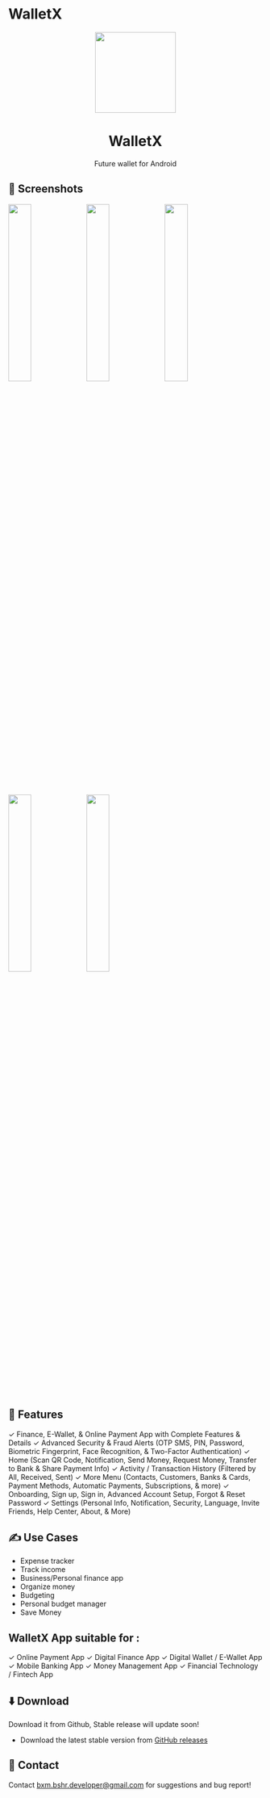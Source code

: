 # WalletX

<div align="center">
<p align="center"> 
	<img src="https://user-images.githubusercontent.com/101052048/211030998-04126a9b-f59b-43c8-9e2e-460e42d04904.png" width=160 height=160 >
</p>
<h1 align="center">
WalletX	
</h1>
</div>

<p align="center">
Future wallet for Android
</p>

## 📱 Screenshots

<div>
<img src="https://user-images.githubusercontent.com/101052048/211034937-75243083-1701-45b5-94be-649ad9da7e47.jpg" width="30%" />
<img src="https://user-images.githubusercontent.com/101052048/211185401-7731941c-d536-4da1-ab65-cec496c5e1e0.jpeg" width="30%" />
<img src="https://user-images.githubusercontent.com/101052048/211185400-903842ea-6691-4877-9c75-4e225c8ae235.jpeg" width="30%" />
<img src="https://user-images.githubusercontent.com/101052048/211034954-540f51c2-8fc8-4abf-84da-c774df977ad3.jpg" width="30%" />
<img src="https://user-images.githubusercontent.com/101052048/211185247-dd2f9fae-0361-40a2-b80e-43b0db7119f4.jpeg" width="30%" />
</div>


<br>

## 📖 Features

✓ Finance, E-Wallet, & Online Payment App with Complete Features & Details
✓ Advanced Security & Fraud Alerts (OTP SMS, PIN, Password, Biometric Fingerprint, Face Recognition, & Two-Factor Authentication)
✓ Home (Scan QR Code, Notification, Send Money, Request Money, Transfer to Bank & Share Payment Info)
✓ Activity / Transaction History (Filtered by All, Received, Sent)
✓ More Menu (Contacts, Customers, Banks & Cards, Payment Methods, Automatic Payments, Subscriptions, & more)
✓ Onboarding, Sign up, Sign in, Advanced Account Setup, Forgot & Reset Password
✓ Settings (Personal Info, Notification, Security, Language, Invite Friends, Help Center, About, & More)

## ✍ Use Cases

- Expense tracker
- Track income
- Business/Personal finance app
- Organize money
- Budgeting
- Personal budget manager
- Save Money

## WalletX App suitable for :

✓ Online Payment App
✓ Digital Finance App
✓ Digital Wallet / E-Wallet App
✓ Mobile Banking App
✓ Money Management App
✓ Financial Technology / Fintech App

## ⬇️ Download

Download it from Github, Stable release will update soon!

- Download the latest stable version from [GitHub releases](https://github.com/Appaxaap/WalletX/releases/tag/v1.0.0)

## 💬 Contact

Contact bxm.bshr.developer@gmail.com for suggestions and bug report!
